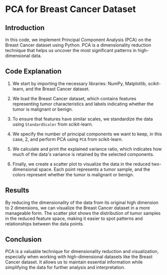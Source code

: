 # PCA for Breast Cancer Dataset

## Introduction
In this code, we implement Principal Component Analysis (PCA) on the Breast Cancer dataset using Python. PCA is a dimensionality reduction technique that helps us uncover the most significant patterns in high-dimensional data.

## Code Explanation
1. We start by importing the necessary libraries: NumPy, Matplotlib, scikit-learn, and the Breast Cancer dataset.

2. We load the Breast Cancer dataset, which contains features representing tumor characteristics and labels indicating whether the tumor is malignant or benign.

3. To ensure that features have similar scales, we standardize the data using `StandardScaler` from scikit-learn.

4. We specify the number of principal components we want to keep, in this case, 2, and perform PCA using `PCA` from scikit-learn.

5. We calculate and print the explained variance ratio, which indicates how much of the data's variance is retained by the selected components.

6. Finally, we create a scatter plot to visualize the data in the reduced two-dimensional space. Each point represents a tumor sample, and the colors represent whether the tumor is malignant or benign.

## Results
By reducing the dimensionality of the data from its original high dimension to 2 dimensions, we can visualize the Breast Cancer dataset in a more manageable form. The scatter plot shows the distribution of tumor samples in the reduced feature space, making it easier to spot patterns and relationships between the data points.

## Conclusion
PCA is a valuable technique for dimensionality reduction and visualization, especially when working with high-dimensional datasets like the Breast Cancer dataset. It allows us to maintain essential information while simplifying the data for further analysis and interpretation.
